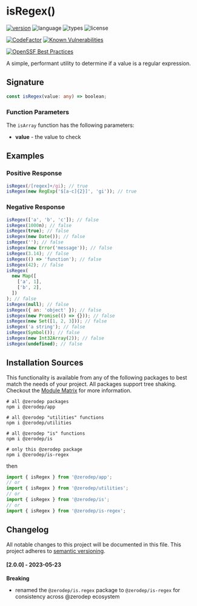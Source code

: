 # isRegex()

[![version](https://img.shields.io/npm/v/@zerodep/is-regex?style=flat-square&color=blue)](https://www.npmjs.com/package/@zerodep/is-regex)
![language](https://img.shields.io/badge/typescript-100%25-blue?style=flat-square)
![types](https://img.shields.io/badge/types-included-blue?style=flat-square)
![license](https://img.shields.io/github/license/cdepage/zerodep?color=blue&style=flat-square)

[![CodeFactor](https://www.codefactor.io/repository/github/cdepage/zerodep/badge)](https://www.codefactor.io/repository/github/cdepage/zerodep)
[![Known Vulnerabilities](https://snyk.io/test/github/cdepage/zerodep/badge.svg)](https://snyk.io/test/github/cdepage/zerodep)

[![OpenSSF Best Practices](https://www.bestpractices.dev/projects/9225/badge)](https://www.bestpractices.dev/projects/9225)

A simple, performant utility to determine if a value is a regular expression.

## Signature

```typescript
const isRegex(value: any) => boolean;
```

### Function Parameters

The `isArray` function has the following parameters:

- **value** - the value to check

## Examples

### Positive Response

```javascript
isRegex(/[regex]+/gi); // true
isRegex(new RegExp('$[a-c]{2}]', 'gi')); // true
```

### Negative Response

```javascript
isRegex(['a', 'b', 'c']); // false
isRegex(1000n); // false
isRegex(true); // false
isRegex(new Date()); // false
isRegex(''); // false
isRegex(new Error('message')); // false
isRegex(3.14); // false
isRegex(() => 'function'); // false
isRegex(42); // false
isRegex(
  new Map([
    ['a', 1],
    ['b', 2],
  ])
); // false
isRegex(null); // false
isRegex({ an: 'object' }); // false
isRegex(new Promise(() => {})); // false
isRegex(new Set([1, 2, 3])); // false
isRegex('a string'); // false
isRegex(Symbol()); // false
isRegex(new Int32Array(2)); // false
isRegex(undefined); // false
```

## Installation Sources

This functionality is available from any of the following packages to best match the needs of your project. All packages support tree shaking. Checkout the [Module Matrix](/) for more information.

```shell
# all @zerodep packages
npm i @zerodep/app

# all @zerodep "utilities" functions
npm i @zerodep/utilities

# all @zerodep "is" functions
npm i @zerodep/is

# only this @zerodep package
npm i @zerodep/is-regex
```

then

```javascript
import { isRegex } from '@zerodep/app';
// or
import { isRegex } from '@zerodep/utilities';
// or
import { isRegex } from '@zerodep/is';
// or
import { isRegex } from '@zerodep/is-regex';
```

## Changelog

All notable changes to this project will be documented in this file. This project adheres to [semantic versioning](https://semver.org/spec/v2.0.0.html).

#### [2.0.0] - 2023-05-23

**Breaking**

- renamed the `@zerodep/is.regex` package to `@zerodep/is-regex` for consistency across @zerodep ecosystem
